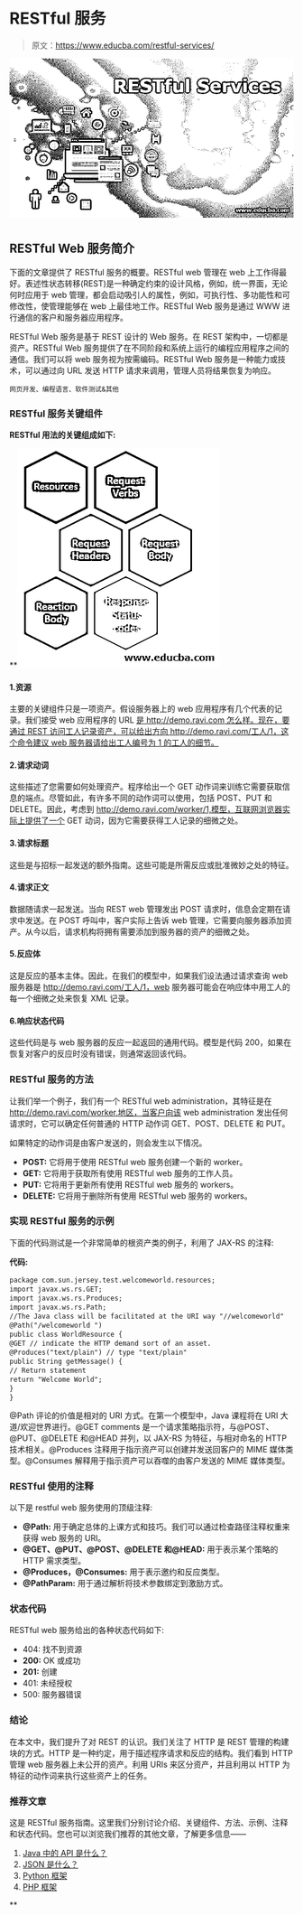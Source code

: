 # RESTful 服务

> 原文：<https://www.educba.com/restful-services/>

<sup>![RESTful-Services](img/6236c6b4b137cda3a906ab5301924fb5.png)

</sup> 

## RESTful Web 服务简介

下面的文章提供了 RESTful 服务的概要。RESTful web 管理在 web 上工作得最好。表述性状态转移(REST)是一种确定约束的设计风格，例如，统一界面，无论何时应用于 web 管理，都会启动吸引人的属性，例如，可执行性、多功能性和可修改性，使管理能够在 web 上最佳地工作。RESTful Web 服务是通过 WWW 进行通信的客户和服务器应用程序。

RESTful Web 服务是基于 REST 设计的 Web 服务。在 REST 架构中，一切都是资产。RESTful Web 服务提供了在不同阶段和系统上运行的编程应用程序之间的通信。我们可以将 web 服务视为按需编码。RESTful Web 服务是一种能力或技术，可以通过向 URL 发送 HTTP 请求来调用，管理人员将结果恢复为响应。

<small>网页开发、编程语言、软件测试&其他</small>

### RESTful 服务关键组件

**RESTful 用法的关键组成如下:**

 **![RESTful Services](img/2a755d55b38c53ab9c3c2c5d1cfc6cd9.png)



#### 1.资源

主要的关键组件只是一项资产。假设服务器上的 web 应用程序有几个代表的记录。我们接受 web 应用程序的 URL [是 http://demo.ravi.com 怎么样。现在，要通过 REST 访问工人记录资产，可以给出方向 http://demo.ravi.com/工人/1，这个命令建议 web 服务器请给出工人编号为 1 的工人的细节。](https://www.educba.com/what-is-web-application/)

#### 2.请求动词

这些描述了您需要如何处理资产。程序给出一个 GET 动作词来训练它需要获取信息的端点。尽管如此，有许多不同的动作词可以使用，包括 POST、PUT 和 DELETE。因此，考虑到 http://demo.ravi.com/worker/1,模型，互联网浏览器实际上提供了一个 GET 动词，因为它需要获得工人记录的细微之处。

#### 3.请求标题

这些是与招标一起发送的额外指南。这些可能是所需反应或批准微妙之处的特征。

#### 4.请求正文

数据随请求一起发送。当向 REST web 管理发出 POST 请求时，信息会定期在请求中发送。在 POST 呼叫中，客户实际上告诉 web 管理，它需要向服务器添加资产。从今以后，请求机构将拥有需要添加到服务器的资产的细微之处。

#### 5.反应体

这是反应的基本主体。因此，在我们的模型中，如果我们设法通过请求查询 web 服务器是 http://demo.ravi.com/工人/1，web 服务器可能会在响应体中用工人的每一个细微之处来恢复 XML 记录。

#### 6.响应状态代码

这些代码是与 web 服务器的反应一起返回的通用代码。模型是代码 200，如果在恢复对客户的反应时没有错误，则通常返回该代码。

### RESTful 服务的方法

让我们举一个例子，我们有一个 RESTful web administration，其特征是在 http://demo.ravi.com/worker.地区，当客户向该 web administration 发出任何请求时，它可以确定任何普通的 HTTP 动作词 GET、POST、DELETE 和 PUT。

如果特定的动作词是由客户发送的，则会发生以下情况。

*   **POST:** 它将用于使用 RESTful web 服务创建一个新的 worker。
*   **GET:** 它将用于获取所有使用 RESTful web 服务的工作人员。
*   **PUT:** 它将用于更新所有使用 RESTful web 服务的 workers。
*   **DELETE:** 它将用于删除所有使用 RESTful web 服务的 workers。

### 实现 RESTful 服务的示例

下面的代码测试是一个非常简单的根资产类的例子，利用了 JAX-RS 的注释:

**代码:**

```
package com.sun.jersey.test.welcomeworld.resources;
import javax.ws.rs.GET;
import javax.ws.rs.Produces;
import javax.ws.rs.Path;
//The Java class will be facilitated at the URI way "//welcomeworld"
@Path("/welcomeworld ")
public class WorldResource {
@GET // indicate the HTTP demand sort of an asset.
@Produces("text/plain") // type "text/plain"
public String getMessage() {
// Return statement
return "Welcome World";
}
}
```

@Path 评论的价值是相对的 URI 方式。在第一个模型中，Java 课程将在 URI 大道/欢迎世界进行。@GET comments 是一个请求策略指示符，与@POST、@PUT、@DELETE 和@HEAD 并列，以 JAX-RS 为特征，与相对命名的 HTTP 技术相关。@Produces 注释用于指示资产可以创建并发送回客户的 MIME 媒体类型。@Consumes 解释用于指示资产可以吞噬的由客户发送的 MIME 媒体类型。

### RESTful 使用的注释

以下是 restful web 服务使用的顶级注释:

*   **@Path:** 用于确定总体的上课方式和技巧。我们可以通过检查路径注释权重来获得 web 服务的 URI。
*   **@GET、@PUT、@POST、@DELETE 和@HEAD:** 用于表示某个策略的 HTTP 需求类型。
*   **@Produces，@Consumes:** 用于表示邀约和反应类型。
*   **@PathParam:** 用于通过解析将技术参数绑定到激励方式。

### 状态代码

RESTful web 服务给出的各种状态代码如下:

*   404: 找不到资源
*   **200:** OK 或成功
*   **201:** 创建
*   401: 未经授权
*   500: 服务器错误

### 结论

在本文中，我们提升了对 REST 的认识。我们关注了 HTTP 是 REST 管理的构建块的方式。HTTP 是一种约定，用于描述程序请求和反应的结构。我们看到 HTTP 管理 web 服务器上未公开的资产。利用 URIs 来区分资产，并且利用以 HTTP 为特征的动作词来执行这些资产上的任务。

### 推荐文章

这是 RESTful 服务指南。这里我们分别讨论介绍、关键组件、方法、示例、注释和状态代码。您也可以浏览我们推荐的其他文章，了解更多信息——

1.  [Java 中的 API 是什么？](https://www.educba.com/what-is-api-in-java/)
2.  [JSON 是什么？](https://www.educba.com/what-is-json/)
3.  [Python 框架](https://www.educba.com/python-frameworks/)
4.  [PHP 框架](https://www.educba.com/php-frameworks/)





**